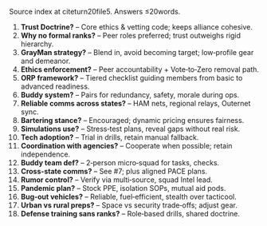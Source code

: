 Source index at citeturn20file5. Answers ≤20words.  
1. **Trust Doctrine?** – Core ethics & vetting code; keeps alliance cohesive.  
2. **Why no formal ranks?** – Peer roles preferred; trust outweighs rigid hierarchy.  
3. **GrayMan strategy?** – Blend in, avoid becoming target; low‑profile gear and demeanor.  
4. **Ethics enforcement?** – Peer accountability + Vote‑to‑Zero removal path.  
5. **ORP framework?** – Tiered checklist guiding members from basic to advanced readiness.  
6. **Buddy system?** – Pairs for redundancy, safety, morale during ops.  
7. **Reliable comms across states?** – HAM nets, regional relays, Outernet sync.  
8. **Bartering stance?** – Encouraged; dynamic pricing ensures fairness.  
9. **Simulations use?** – Stress‑test plans, reveal gaps without real risk.  
10. **Tech adoption?** – Trial in drills, retain manual fallback.  
11. **Coordination with agencies?** – Cooperate when possible; retain independence.  
12. **Buddy team def?** – 2‑person micro‑squad for tasks, checks.  
13. **Cross‑state comms?** – See #7; plus aligned PACE plans.  
14. **Rumor control?** – Verify via multi‑source, squad Intel lead.  
15. **Pandemic plan?** – Stock PPE, isolation SOPs, mutual aid pods.  
16. **Bug‑out vehicles?** – Reliable, fuel‑efficient, stealth over tacticool.  
17. **Urban vs rural preps?** – Space vs security trade‑offs; adjust gear.  
18. **Defense training sans ranks?** – Role‑based drills, shared doctrine.